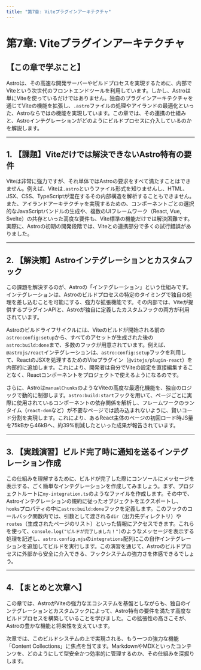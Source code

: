 ```yaml
---
title: "第7章: Viteプラグインアーキテクチャ"
---
```


# 第7章: Viteプラグインアーキテクチャ

## 【この章で学ぶこと】

Astroは、その高速な開発サーバーやビルドプロセスを実現するために、内部でViteという次世代のフロントエンドツールを利用しています。しかし、Astroは単にViteを使っているだけではありません。独自のプラグインアーキテクチャを通じてViteの機能を拡張し、`.astro`ファイルの処理やアイランドの最適化といった、Astroならではの機能を実現しています。この章では、その連携の仕組みと、Astroインテグレーションがどのようにビルドプロセスに介入しているのかを解説します。

---

## 1. 【課題】Viteだけでは解決できないAstro特有の要件

Viteは非常に強力ですが、それ単体ではAstroの要求をすべて満たすことはできません。例えば、Viteは`.astro`というファイル形式を知りませんし、HTML、JSX、CSS、TypeScriptが混在するその内部構造を解析することもできません。また、アイランドアーキテクチャを実現するための、コンポーネントごとの選択的なJavaScriptバンドルの生成や、複数のUIフレームワーク（React, Vue, Svelte）の共存といった高度な要件も、Vite標準の機能だけでは解決困難です。実際に、Astroの初期の開発段階では、Viteとの連携部分で多くの試行錯誤がありました。

---

## 2. 【解決策】Astroインテグレーションとカスタムフック

この課題を解決するのが、Astroの「インテグレーション」という仕組みです。インテグレーションは、Astroのビルドプロセスの特定のタイミングで独自の処理を差し込むことを可能にする、強力な拡張機能です。その内部では、Viteが提供するプラグインAPIと、Astroが独自に定義したカスタムフックの両方が利用されています。

Astroのビルドライフサイクルには、Viteのビルドが開始される前の`astro:config:setup`から、すべてのアセットが生成された後の`astro:build:done`まで、多数のフックが用意されています。例えば、`@astrojs/react`インテグレーションは、`astro:config:setup`フックを利用して、ReactのJSXを処理するためのViteプラグイン（`@vitejs/plugin-react`）を内部的に追加します。これにより、開発者は自分でViteの設定を直接編集することなく、Reactコンポーネントをプロジェクトで使えるようになるのです。

さらに、Astroは`manualChunks`のようなViteの高度な最適化機能を、独自のロジックで動的に制御します。`astro:build:start`フックを用いて、ページごとに実際に使用されているコンポーネントの依存関係を解析し、フレームワークのランタイム（`react-dom`など）が不要なページでは読み込まれないように、賢いコード分割を実現します。これにより、あるReact主体のページの初回ロード時JS量を75kBから46kBへ、約39%削減したといった成果が報告されています。

---

## 3. 【実践演習】ビルド完了時に通知を送るインテグレーション作成

この仕組みを理解するために、ビルドが完了した際にコンソールにメッセージを表示する、ごく簡単なインテグレーションを作成してみましょう。まず、プロジェクトルートに`my-integration.ts`のようなファイルを作成します。その中で、Astroインテグレーションの規約に従ったオブジェクトをエクスポートし、`hooks`プロパティの中に`astro:build:done`フックを定義します。このフックのコールバック関数内では、引数として渡される`dir`（出力先ディレクトリ）や`routes`（生成されたページのリスト）といった情報にアクセスできます。これらを使って、`console.log("ビルドが完了しました！")`のようなメッセージを表示する処理を記述し、`astro.config.mjs`の`integrations`配列にこの自作インテグレーションを追加してビルドを実行します。この演習を通じて、Astroのビルドプロセスに外部から安全に介入できる、フックシステムの強力さを体感できるでしょう。

---

## 4. 【まとめと次章へ】

この章では、AstroがViteの強力なエコシステムを基盤としながらも、独自のインテグレーションとカスタムフックによって、Astro特有の要件を満たす高度なビルドプロセスを構築していることを学びました。この拡張性の高さこそが、Astroの豊かな機能と将来性を支えています。

次章では、このビルドシステムの上で実現される、もう一つの強力な機能「Content Collections」に焦点を当てます。MarkdownやMDXといったコンテンツを、どのようにして型安全かつ効率的に管理するのか、その仕組みを深掘りします。
